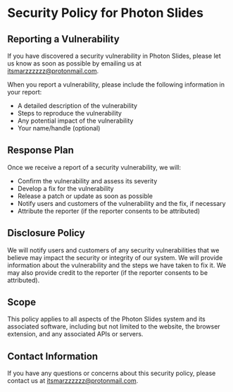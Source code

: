 # Security Policy for Photon Slides

## Reporting a Vulnerability
If you have discovered a security vulnerability in Photon Slides, please let us know as soon as possible by emailing us at itsmarzzzzzz@protonmail.com.

When you report a vulnerability, please include the following information in your report:

- A detailed description of the vulnerability
- Steps to reproduce the vulnerability
- Any potential impact of the vulnerability
- Your name/handle (optional)

## Response Plan
Once we receive a report of a security vulnerability, we will:

- Confirm the vulnerability and assess its severity
- Develop a fix for the vulnerability
- Release a patch or update as soon as possible
- Notify users and customers of the vulnerability and the fix, if necessary
- Attribute the reporter (if the reporter consents to be attributed)

## Disclosure Policy
We will notify users and customers of any security vulnerabilities that we believe may impact the security or integrity of our system. We will provide information about the vulnerability and the steps we have taken to fix it. We may also provide credit to the reporter (if the reporter consents to be attributed).

## Scope
This policy applies to all aspects of the Photon Slides system and its associated software, including but not limited to the website, the browser extension, and any associated APIs or servers.

## Contact Information
If you have any questions or concerns about this security policy, please contact us at itsmarzzzzzz@protonmail.com.
